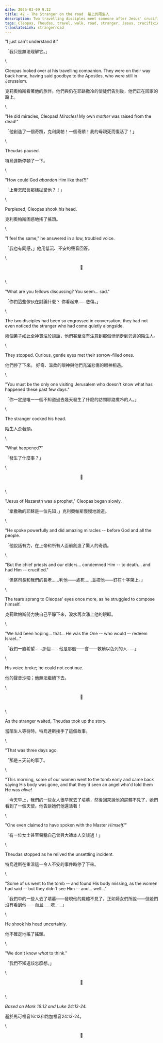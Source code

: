 ```yaml
---
date: 2025-03-09 9:12
title: 42 - The Stranger on the road  路上的陌生人
description: Two travelling disciples meet someone after Jesus' crucifixion  耶穌被釘在十字架上後，兩個旅行的門徒遇到了一個人
tags: Cleopas, Theudas, travel, walk, road, stranger, Jesus, crucifixion
translateLink: strangerroad
---
```


"I just can't understand it."

「我只是無法理解它。」

\

Cleopas looked over at his travelling companion. They were on their way back home, having said goodbye to the Apostles, who were still in Jerusalem.

克莉奧帕斯看著他的旅伴。他們與仍在耶路撒冷的使徒們告別後，他們正在回家的路上。

\

"He did miracles, Cleopas! *Miracles!* My own *mother* was raised from the dead!"

「他創造了一個奇蹟，克利奧帕！一個奇蹟！我的母親死而復活了！」

\

Theudas paused.

特烏達斯停頓了一下。

\

"How could God *abandon* Him like that?!"

「上帝怎麼會那樣拋棄他？！」

\

Perplexed, Cleopas shook his head. 

克利奧帕斯困惑地搖了搖頭。

\

"I feel the same," he answered in a low, troubled voice.

「我也有同感，」他用低沉、不安的聲音回答。

\

<center>💠</center>

\
\

"What are you fellows discussing? You seem... sad."

「你們這些傢伙在討論什麼？ 你看起來......悲傷。」

\

The two disciples had been so engrossed in conversation, they had not even noticed the stranger who had come quietly alongside.

兩個弟子如此全神貫注於談話，他們甚至沒有注意到那個悄悄走到旁邊的陌生人。

\

They stopped. Curious, gentle eyes met their sorrow-filled ones. 

他們停了下來。 好奇、溫柔的眼神與他們充滿悲傷的眼神相遇。

\

"You must be the only one visiting Jerusalem who doesn't know what has happened these past few days."

「你一定是唯一一個不知道過去幾天發生了什麼的訪問耶路撒冷的人。」

\

The stranger cocked his head.

陌生人歪著頭。

\

"What happened?"

「發生了什麼事？」

\

<center>💠</center>

\
\

"Jesus of Nazareth was a prophet," Cleopas began slowly. 

「拿撒勒的耶穌是一位先知，」克利奧帕斯慢慢地說道。

\

"He spoke powerfully and did amazing miracles -- before God and all the people.

「他說話有力，在上帝和所有人面前創造了驚人的奇蹟。

\

"But the chief priests and our elders... condemned Him -- to death... and had Him -- crucified."

「但祭司長和我們的長老......判他——處死......並把他——釘在十字架上。」

\

The tears sprang to Cleopas' eyes once more, as he struggled to compose himself. 

克莉歐帕斯努力使自己平靜下來，淚水再次湧上他的眼眶。

\

"We had been hoping... that... He was the One -- who would -- redeem Israel..." 

「我們一直希望......那個...... 他是那個——會——救贖以色列的人......」

\

His voice broke; he could not continue. 

他的聲音沙啞；他無法繼續下去。

\

<center>💠</center>

\
\

As the stranger waited, Theudas took up the story. 

當陌生人等待時，特烏達斯接手了這個故事。

\

"That was three days ago. 

「那是三天前的事了。

\

"This morning, some of our women went to the tomb early and came back saying His body was gone, and that they'd seen an angel who'd told them He was *alive!*

「今天早上，我們的一些女人很早就去了墳墓，然後回來說他的屍體不見了，她們看到了一個天使，他告訴她們他還活著！

\

"One even claimed to have spoken with the Master *Himself!"*

「有一位女士甚至聲稱自己曾與大師本人交談過！」

\

Theudas stopped as he relived the unsettling incident.

特烏達斯在重溫這一令人不安的事件時停了下來。

\

"Some of us went to the tomb -- and found His body missing, as the women had said -- but they didn't see Him -- and...  well..."

「我們中的一些人去了墳墓——發現他的屍體不見了，正如婦女們所說——但她們沒有看到他——而且......嗯......」

\

He shook his head uncertainly. 

他不確定地搖了搖頭。

\

"We don't know *what* to think."

「我們不知道該怎麼想。」

\

<center>💠</center>

\
\

*Based on Mark 16:12 and Luke 24:13-24.*

基於馬可福音16:12和路加福音24:13-24。

\

<center>💠</center>
